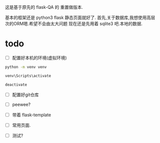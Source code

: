 这是基于原先的 flask-QA 的 重置做版本.

基本的框架还是 python3 flask
静态页面就好了.
首先,关于数据库,我想使用高层次的ORM嗯.希望不会由太大问题
现在还是先用着 sqlite3 吧.本地的数据.

# todo
- [ ] 配置好本机的环境(虚拟环境)
```bash
python -m venv venv

venv\Scripts\activate

deactivate

```

- [ ] 配置好git仓库

- [ ] peewee?
- [ ] 带着 flask-template
- [ ] 常用页面.
- [ ] 测试?




